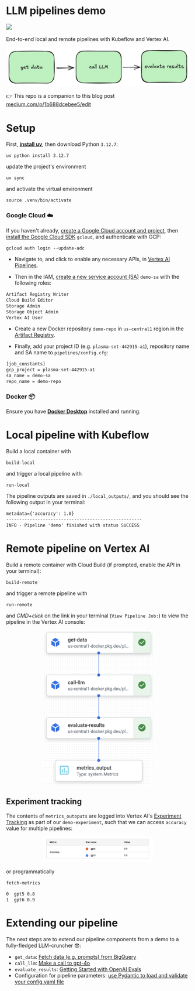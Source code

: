 # LLM pipelines demo
<img src="https://img.shields.io/badge/Python-FFD43B?style=for-the-badge&logo=python&logoColor=blue">

End-to-end local and remote pipelines with Kubeflow and Vertex AI.
<p align="center">
<img src="docs/imgs/demo.png" width=500>
</p>

👉 This repo is a companion to this blog post [medium.com/p/1b688dcebee5/edit](medium.com/p/1b688dcebee5/edit)

# Setup

First, [**install uv**](https://docs.astral.sh/uv/getting-started/installation/), then download Python `3.12.7`:
```shell
uv python install 3.12.7
```
update the project's environment
```shell
uv sync
```
and activate the virtual environment
```shell
source .venv/bin/activate
```

### Google Cloud ☁️
If you haven't already, [create a Google Cloud account and project](https://console.cloud.google.com/getting-started),
then [install the Google Cloud SDK](https://cloud.google.com/sdk/docs/install) `gcloud`, and authenticate with GCP:
```shell
gcloud auth login --update-adc
```

- Navigate to, and click to enable any necessary APIs, in [Vertex AI Pipelines](https://console.cloud.google.com/vertex-ai/pipelines).

- Then in the IAM, [create a new service account (SA)](https://console.cloud.google.com/iam-admin/serviceaccounts) `demo-sa` with the following roles:
```
Artifact Registry Writer
Cloud Build Editor
Storage Admin
Storage Object Admin
Vertex AI User
````

- Create a new Docker repository `demo-repo` in `us-central1` region in the [Artifact Registry](https://console.cloud.google.com/artifacts).

- Finally,  add your project ID (e.g. `plasma-set-442915-a1`), repository name and SA name to `pipelines/config.cfg`:
```
[job_constants]
gcp_project = plasma-set-442915-a1
sa_name = demo-sa
repo_name = demo-repo
```

### Docker 📦
Ensure you have [**Docker Desktop**](https://www.docker.com/products/docker-desktop/) installed and running.


# Local pipeline with Kubeflow
Build a local container with
```shell
build-local
```
and trigger a local pipeline with
```shell
run-local
```

The pipeline outputs are saved in `./local_outputs/`, and you should see the following output in your terminal:
```shell
metadata={'accuracy': 1.0}
----------------------------------------------------
INFO - Pipeline 'demo' finished with status SUCCESS
```

# Remote pipeline on Vertex AI
Build a remote container with Cloud Build (if prompted, enable the API in your terminal):
```shell
build-remote
```
and trigger a remote pipeline with
```shell
run-remote
```
and *CMD+click* on the link in your terminal (`View Pipeline Job:`) to view the pipeline in the Vertex AI console:

<p align="center">
<img src="docs/imgs/pipeline.png" width=300>
</p>


## Experiment tracking
The contents of `metrics_outoputs` are logged into Vertex AI's [Experiment Tracking](https://console.cloud.google.com/vertex-ai/experiments) as part of our `demo-experiment`, such that we can  access `accuracy` value for multiple pipelines:

<p align="center">
<img src="docs/imgs/metrics.png" width=300>
</p>

or programmatically
```shell
fetch-metrics
```
```shell
0  gpt5 0.8
1  gpt6 0.9
```

# Extending our pipeline
The next steps are to extend our pipeline components from a demo to a fully-fledged LLM-cruncher 😎:
- `get_data`: [Fetch data (e.g. prompts) from BigQuery](https://cloud.google.com/python/docs/reference/bigquery/latest)
- `call_llm`: [Make a call to gpt-4o](https://platform.openai.com/docs/guides/text-generation)
- `evaluate_results`: [Getting Started with OpenAI Evals](https://cookbook.openai.com/examples/evaluation/getting_started_with_openai_evals)
- Configuration for pipeline parameters: [use Pydantic to load and validate your config.yaml file](https://docs.pydantic.dev/latest/api/pydantic_settings/#pydantic_settings.YamlConfigSettingsSource)
